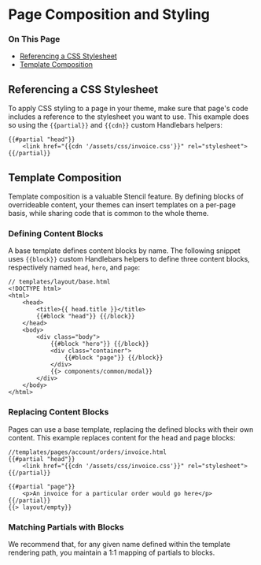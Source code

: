 <h1>Page Composition and Styling</h1>

<div class="otp" id="no-index">
	<h3> On This Page </h3>
	<ul>
    <li><a href="#page-composition_referencing-css-stylesheet">Referencing a CSS Stylesheet</a></li>
    <li><a href="#page-composition_template-composition">Template Composition</a></li>
	</ul>
</div>






<a href='#page-composition_referencing-css-stylesheet' aria-hidden='true' class='block-anchor'  id='page-composition_referencing-css-stylesheet'><i aria-hidden='true' class='linkify icon'></i></a>

## Referencing a CSS Stylesheet

To apply CSS styling to a page in your theme, make sure that page's code includes a reference to the stylesheet you want to use. This example does so using the `{{partial}}` and `{{cdn}}` custom Handlebars helpers:

```
{{#partial "head"}}
    <link href="{{cdn '/assets/css/invoice.css'}}" rel="stylesheet">
{{/partial}}
```



<a href='#page-composition_template-composition' aria-hidden='true' class='block-anchor'  id='page-composition_template-composition'><i aria-hidden='true' class='linkify icon'></i></a>

## Template Composition

Template composition is a valuable Stencil feature. By defining blocks of overrideable content, your themes can insert templates on a per-page basis, while sharing code that is common to the whole theme.

### Defining Content Blocks

A base template defines content blocks by name. The following snippet uses `{{block}}` custom Handlebars helpers to define three content blocks, respectively named `head`, `hero`, and `page`:

```
// templates/layout/base.html
<!DOCTYPE html>
<html>
    <head>
        <title>{{ head.title }}</title>
        {{#block "head"}} {{/block}}
    </head>
    <body>
        <div class="body">
		    {{#block "hero"}} {{/block}}
		    <div class="container">
		        {{#block "page"}} {{/block}}
		    </div>
		    {{> components/common/modal}}
        </div>
    </body>
</html>
```

### Replacing Content Blocks

Pages can use a base template, replacing the defined blocks with their own content. This example replaces content for the head and page blocks:

```
//templates/pages/account/orders/invoice.html
{{#partial "head"}}
    <link href="{{cdn '/assets/css/invoice.css'}}" rel="stylesheet">
{{/partial}}

{{#partial "page"}}
    <p>An invoice for a particular order would go here</p>
{{/partial}}
{{> layout/empty}}
```

### Matching Partials with Blocks

We recommend that, for any given name defined within the template rendering path, you maintain a 1:1 mapping of partials to blocks.

